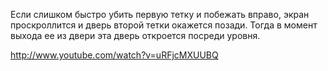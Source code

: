 Если слишком быстро убить первую тетку и побежать вправо, экран проскроллится и дверь второй тетки окажется позади. Тогда в момент выхода ее из двери эта дверь откроется посреди уровня.

http://www.youtube.com/watch?v=uRFjcMXUUBQ